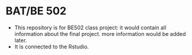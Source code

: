 # BAT/BE 502 
- This repository is for BE502 class project: it would contain all information about the final project. more information would be added later.   
- It is connected to the Rstudio.
